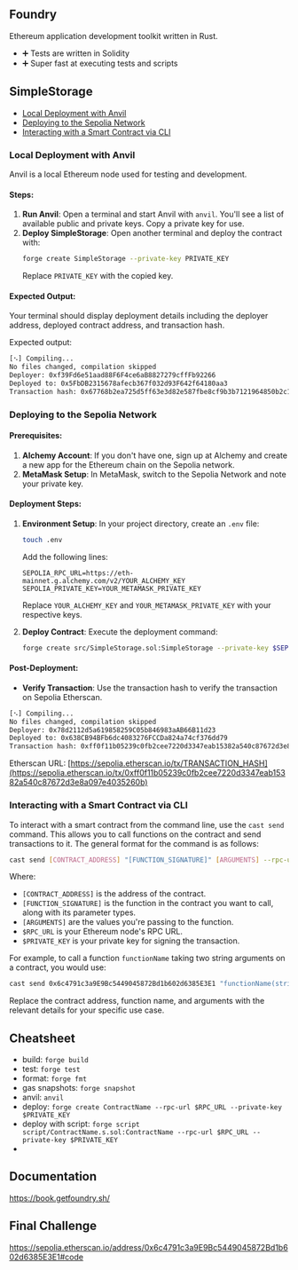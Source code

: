## Foundry

Ethereum application development toolkit written in Rust.

- ➕ Tests are written in Solidity
- ➕ Super fast at executing tests and scripts

## SimpleStorage

- [Local Deployment with Anvil](#local-deployment-with-anvil)
- [Deploying to the Sepolia Network](#deploying-to-the-sepolia-network)
- [Interacting with a Smart Contract via CLI](#interacting-with-a-smart-contract-via-cli)

### Local Deployment with Anvil

Anvil is a local Ethereum node used for testing and development.

#### Steps:
1. **Run Anvil**: Open a terminal and start Anvil with `anvil`. You'll see a list of available public and private keys. Copy a private key for use.
2. **Deploy SimpleStorage**: Open another terminal and deploy the contract with:
   ```bash
   forge create SimpleStorage --private-key PRIVATE_KEY
   ```
   Replace `PRIVATE_KEY` with the copied key.

#### Expected Output:
Your terminal should display deployment details including the deployer address, deployed contract address, and transaction hash.

Expected output:
```bash
[⠢] Compiling...
No files changed, compilation skipped
Deployer: 0xf39Fd6e51aad88F6F4ce6aB8827279cffFb92266
Deployed to: 0x5FbDB2315678afecb367f032d93F642f64180aa3
Transaction hash: 0x67768b2ea725d5ff63e3d82e587fbe8cf9b3b7121964850b2c18158c22f02510
```

### Deploying to the Sepolia Network

#### Prerequisites:
1. **Alchemy Account**: If you don't have one, sign up at Alchemy and create a new app for the Ethereum chain on the Sepolia network.
2. **MetaMask Setup**: In MetaMask, switch to the Sepolia Network and note your private key.

#### Deployment Steps:
1. **Environment Setup**: In your project directory, create an `.env` file:
   ```bash
   touch .env
   ```
   Add the following lines:
   ```env
   SEPOLIA_RPC_URL=https://eth-mainnet.g.alchemy.com/v2/YOUR_ALCHEMY_KEY
   SEPOLIA_PRIVATE_KEY=YOUR_METAMASK_PRIVATE_KEY
   ```
   Replace `YOUR_ALCHEMY_KEY` and `YOUR_METAMASK_PRIVATE_KEY` with your respective keys.

2. **Deploy Contract**: Execute the deployment command:
   ```bash
   forge create src/SimpleStorage.sol:SimpleStorage --private-key $SEPOLIA_PRIVATE_KEY --rpc-url $SEPOLIA_RPC_URL
   ```

#### Post-Deployment:
- **Verify Transaction**: Use the transaction hash to verify the transaction on Sepolia Etherscan.

```bash
[⠢] Compiling...
No files changed, compilation skipped
Deployer: 0x78d2112d5a619858259C05b846983aAB66B11d23
Deployed to: 0x638CB94BFb6dc4083276FCCDa824a74cf376dd79
Transaction hash: 0xff0f11b05239c0fb2cee7220d3347eab15382a540c87672d3e8a097e4035260b
```

Etherscan URL: [https://sepolia.etherscan.io/tx/TRANSACTION_HASH](https://sepolia.etherscan.io/tx/0xff0f11b05239c0fb2cee7220d3347eab15382a540c87672d3e8a097e4035260b)

### Interacting with a Smart Contract via CLI

To interact with a smart contract from the command line, use the `cast send` command. This allows you to call functions on the contract and send transactions to it. The general format for the command is as follows:

```bash
cast send [CONTRACT_ADDRESS] "[FUNCTION_SIGNATURE]" [ARGUMENTS] --rpc-url $RPC_URL --private-key $PRIVATE_KEY
```

Where:
- `[CONTRACT_ADDRESS]` is the address of the contract.
- `[FUNCTION_SIGNATURE]` is the function in the contract you want to call, along with its parameter types.
- `[ARGUMENTS]` are the values you're passing to the function.
- `$RPC_URL` is your Ethereum node's RPC URL.
- `$PRIVATE_KEY` is your private key for signing the transaction.

For example, to call a function `functionName` taking two string arguments on a contract, you would use:

```bash
cast send 0x6c4791c3a9E9Bc5449045872Bd1b602d6385E3E1 "functionName(string,string)" "string 1" "string 2" --rpc-url $SEPOLIA_RPC_URL --private-key $SEPOLIA_PRIVATE_KEY
```

Replace the contract address, function name, and arguments with the relevant details for your specific use case.

## Cheatsheet

- build: `forge build`
- test: `forge test`
- format: `forge fmt`
- gas snapshots: `forge snapshot`
- anvil: `anvil`
- deploy: `forge create ContractName --rpc-url $RPC_URL --private-key $PRIVATE_KEY`
- deploy with script: `forge script script/ContractName.s.sol:ContractName --rpc-url $RPC_URL --private-key $PRIVATE_KEY`
- [forge, anvil, case]: `--help`

## Documentation

https://book.getfoundry.sh/

## Final Challenge

https://sepolia.etherscan.io/address/0x6c4791c3a9E9Bc5449045872Bd1b602d6385E3E1#code
